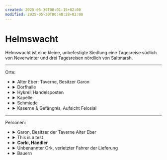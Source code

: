 ```yaml
---
created: 2025-05-30T00:01:15+02:00
modified: 2025-05-30T00:48:28+02:00
---
```


# Helmswacht

Helmswacht ist eine kleine, unbefestigte Siedlung eine Tagesreise südlich von Neverwinter und drei Tagesreisen nördlich von Saltmarsh.

* * *

Orte:
<ul>
  <li><details><summary>Alter Eber: Taverne, Besitzer Garon</summary></details></li>
  <li><details><summary>Dorfhalle</summary></details></li>
  <li><details><summary>Hykrell Handelsposten</summary></details></li>
  <li><details><summary>Kapelle</summary></details></li>
  <li><details><summary>Schmiede</summary></details></li>
  <li><details><summary>Kaserne & Gefängnis, Aufsicht Felosial</summary></details></li>
</ul>

* * *

Personen:
<ul>
  <li><details><summary>Garon, Besitzer der Taverne Alter Eber</summary></details></li>
  <li><details><summary>This is a test</summary>THis is an extended Test.</details></li>
  <li><details><summary><strong>Corki, Händler</strong></summary>Sollte die Lieferung erhalten, deren Fahrer wir in Session 5 aus einer Lavine gerettet haben.</details></li>
  <li><details><summary>Unbenannter Ork, verletzter Fahrer der Lieferung</summary></details></li>
  <li><details><summary>Bauern</summary></details></li>
</ul>
